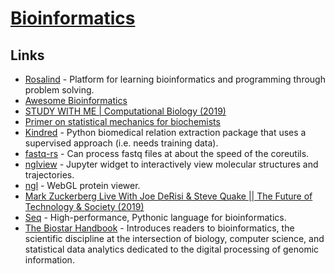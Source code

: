 # [Bioinformatics](https://en.wikipedia.org/wiki/Bioinformatics)

## Links

- [Rosalind](http://rosalind.info/problems/locations/) - Platform for learning bioinformatics and programming through problem solving.
- [Awesome Bioinformatics](https://github.com/danielecook/Awesome-Bioinformatics#readme)
- [STUDY WITH ME | Computational Biology (2019)](https://www.youtube.com/watch?v=DoTBob1_IvI)
- [Primer on statistical mechanics for biochemists](https://github.com/jchodera/statmech-for-biochemists)
- [Kindred](https://github.com/jakelever/kindred) - Python biomedical relation extraction package that uses a supervised approach (i.e. needs training data).
- [fastq-rs](https://github.com/aseyboldt/fastq-rs) - Can process fastq files at about the speed of the coreutils.
- [nglview](https://github.com/arose/nglview) - Jupyter widget to interactively view molecular structures and trajectories.
- [ngl](https://github.com/arose/ngl) - WebGL protein viewer.
- [Mark Zuckerberg Live With Joe DeRisi & Steve Quake || The Future of Technology & Society (2019)](https://www.youtube.com/watch?v=vdUpF2dmnc8)
- [Seq](https://github.com/seq-lang/seq) - High-performance, Pythonic language for bioinformatics.
- [The Biostar Handbook](https://www.biostarhandbook.com/) - Introduces readers to bioinformatics, the scientific discipline at the intersection of biology, computer science, and statistical data analytics dedicated to the digital processing of genomic information.
